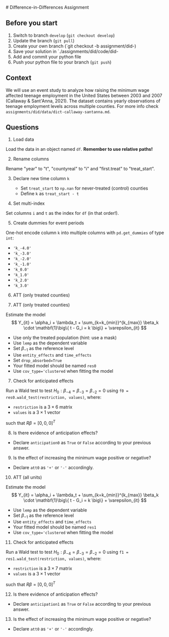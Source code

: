 # Difference-in-Differences Assignment

## Before you start
1. Switch to branch `develop` (`git checkout develop`)
2. Update the branch (`git pull`)
3. Create your own branch (`git checkout -b assignment/did-<your student id>)
4. Save your solution in `./assignments/did/code/did-<your student id.py>
5. Add and commit your python file
6. Push your python file to your branch (`git push`)

## Context
We will use an event study to analyze how raising the minimum wage affected 
teenage employment in the United States between 2003 and 2007 (Callaway & Sant'Anna,
2021). The dataset contains yearly observations of teenage employment levels across
multiple counties. For more info check `assignments/did/data/dict-callaway-santanna.md`.

## Questions

1. Load data

Load the data in an object named `df`. **Remember to use relative paths!**

2. Rename columns

Rename "year" to "t", "countyreal" to "i" and "first.treat" to "treat_start".

3. Declare new time column `k`
    - Set `treat_start` to `np.nan` for never-treated (control) counties
    - Define `k` as `treat_start - t`

4. Set multi-index

Set columns `i` and `t` as the index for `df` (in that order!).

5. Create dummies for event periods

One-hot encode column `k` into multiple columns with `pd.get_dummies` of type `int`:
- `'k_-4.0'`
- `'k_-3.0'`
- `'k_-2.0'`
- `'k_-1.0'`
- `'k_0.0'`
- `'k_1.0'`
- `'k_2.0'`
- `'k_3.0'`

6. ATT (only treated counties)

6. ATT (only treated counties)

Estimate the model
$$
    Y_{it} = \alpha_i + \lambda_t +
    \sum_{k=k_{min}}^{k_{max}} \beta_k \cdot \mathbf{1}\big\{
        t - G_i = k
    \big\} + \varepsilon_{it}
$$

- Use only the treated population (hint: use a mask)
- Use `lemp` as the dependent variable
- Set $\beta_{-1}$ as the reference level
- Use `entity_effects` and `time_effects`
- Set `drop_absorbed=True`
- Your fitted model should be named `res0`
- Use `cov_type='clustered` when fitting the model

7. Check for anticipated effects

Run a Wald test to test $H_0: \beta_{-4} = \beta_{-3} = \beta_{-2} = 0$ using
`f0 = res0.wald_test(restriction, values)`, where:
- `restriction` is a $3 \times 6$ matrix
- `values` is a $3 \times 1$ vector

such that $\mathit{R} \beta = [0, 0, 0]^T$

8. Is there evidence of anticipation effects?

- Declare `anticipation0` as `True` or `False` according to your previous answer.

9. Is the effect of increasing the minimum wage positive or negative?

- Declare `att0` as `'+'` or `'-'` accordingly.

10. ATT (all units)

Estimate the model
$$
    Y_{it} = \alpha_i + \lambda_t +
    \sum_{k=k_{min}}^{k_{max}} \beta_k \cdot \mathbf{1}\big\{
        t - G_i = k
    \big\} + \varepsilon_{it}
$$

- Use `lemp` as the dependent variable
- Set $\beta_{-1}$ as the reference level
- Use `entity_effects` and `time_effects`
- Your fitted model should be named `res1`
- Use `cov_type='clustered` when fitting the model

11. Check for anticipated effects

Run a Wald test to test $H_0: \beta_{-4} = \beta_{-3} = \beta_{-2} = 0$ using
`f1 = res1.wald_test(restriction, values)`, where:
- `restriction` is a $3 \times 7$ matrix
- `values` is a $3 \times 1$ vector

such that $\mathit{R} \beta = [0, 0, 0]^T$

12. Is there evidence of anticipation effects?

- Declare `anticipation1` as `True` or `False` according to your previous answer.

13. Is the effect of increasing the minimum wage positive or negative?

- Declare `att0` as `'+'` or `'-'` accordingly.
